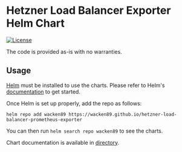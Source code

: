 # Hetzner Load Balancer Exporter Helm Chart

[![License](https://img.shields.io/badge/License-Apache%202.0-blue.svg)](https://opensource.org/licenses/Apache-2.0)

The code is provided as-is with no warranties.

## Usage

[Helm](https://helm.sh) must be installed to use the charts.
Please refer to Helm's [documentation](https://helm.sh/docs/) to get started.

Once Helm is set up properly, add the repo as follows:

```console
helm repo add wacken89 https://wacken89.github.io/hetzner-load-balancer-prometheus-exporter
```

You can then run `helm search repo wacken89` to see the charts.

<!-- Keep full URL links to repo files because this README syncs from main to gh-pages.  -->
Chart documentation is available in [directory]().

